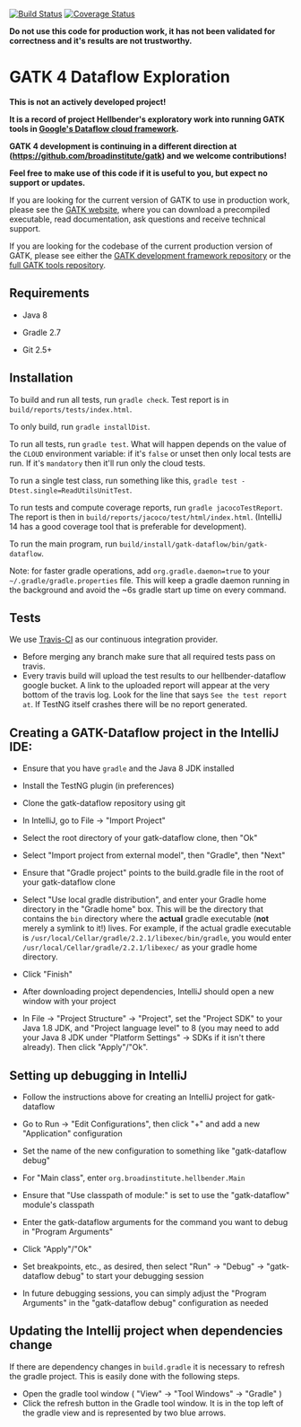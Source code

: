 [![Build Status](https://travis-ci.org/broadinstitute/gatk-dataflow.svg?branch=master)](https://travis-ci.org/broadinstitute/gatk-dataflow)
[![Coverage Status](https://coveralls.io/repos/broadinstitute/gatk-dataflow/badge.svg?branch=master)](https://coveralls.io/r/broadinstitute/gatk-dataflow?branch=master)

**Do not use this code for production work, it has not been validated for correctness and it's results are not trustworthy.**

GATK 4 Dataflow Exploration
============================

**This is not an actively developed project!**

**It is a record of project Hellbender's exploratory work into running GATK tools in [Google's Dataflow cloud framework](https://cloud.google.com/dataflow/).** 

**GATK 4 development is continuing in a different direction at (https://github.com/broadinstitute/gatk) and we welcome contributions!**

**Feel free to make use of this code if it is useful to you, but expect no support or updates.**

If you are looking for the current version of GATK to use in production work, please see the [GATK website](http://www.broadinstitute.org/gatk), where you can download a precompiled executable, read documentation, ask questions and receive technical support.

If you are looking for the codebase of the current production version of GATK, please see either the [GATK development framework repository](https://github.com/broadgsa/gatk/) or the [full GATK tools repository](https://github.com/broadgsa/gatk-protected/).


Requirements
------------
* Java 8

* Gradle 2.7

* Git 2.5+

Installation
------------
To build and run all tests, run `gradle check`. Test report is in `build/reports/tests/index.html`.

To only build, run `gradle installDist`.

To run all tests, run `gradle test`. 
What will happen depends on the value of the `CLOUD` environment variable: if it's `false` or unset then only local tests are run. If it's `mandatory` then it'll run only the cloud tests. 

To run a single test class, run something like this, `gradle test -Dtest.single=ReadUtilsUnitTest`.

To run tests and compute coverage reports, run `gradle jacocoTestReport`. The report is then in `build/reports/jacoco/test/html/index.html`. (IntelliJ 14 has a good coverage tool that is preferable for development).

To run the main program, run `build/install/gatk-dataflow/bin/gatk-dataflow`.

Note: for faster gradle operations, add `org.gradle.daemon=true` to your `~/.gradle/gradle.properties` file.  This will keep a gradle daemon running in the background and avoid the ~6s gradle start up time on every command.  

Tests
----------------
We use [Travis-CI](https://travis-ci.org/broadinstitute/hellbender) as our continuous integration provider.

* Before merging any branch make sure that all required tests pass on travis.
* Every travis build will upload the test results to our hellbender-dataflow google bucket.  A link to the uploaded report will appear at the very bottom of the travis log.  Look for the line that says `See the test report at`.
If TestNG itself crashes there will be no report generated.

Creating a GATK-Dataflow project in the IntelliJ IDE:
----------------

* Ensure that you have `gradle` and the Java 8 JDK installed

* Install the TestNG plugin (in preferences)

* Clone the gatk-dataflow repository using git

* In IntelliJ, go to File -> "Import Project"

* Select the root directory of your gatk-dataflow clone, then "Ok"

* Select "Import project from external model", then "Gradle", then "Next"

* Ensure that "Gradle project" points to the build.gradle file in the root of your gatk-dataflow clone

* Select "Use local gradle distribution", and enter your Gradle home directory in the "Gradle home" box. This will be the directory that contains the `bin` directory where the **actual** gradle executable (**not** merely a symlink to it!) lives. For example, if the actual gradle executable is `/usr/local/Cellar/gradle/2.2.1/libexec/bin/gradle`, you would enter `/usr/local/Cellar/gradle/2.2.1/libexec/` as your gradle home directory.

* Click "Finish"

* After downloading project dependencies, IntelliJ should open a new window with your project

* In File -> "Project Structure" -> "Project", set the "Project SDK" to your Java 1.8 JDK, and "Project language level" to 8 (you may need to add your Java 8 JDK under "Platform Settings" -> SDKs if it isn't there already). Then click "Apply"/"Ok".


Setting up debugging in IntelliJ
----------------

* Follow the instructions above for creating an IntelliJ project for gatk-dataflow

* Go to Run -> "Edit Configurations", then click "+" and add a new "Application" configuration

* Set the name of the new configuration to something like "gatk-dataflow debug"

* For "Main class", enter `org.broadinstitute.hellbender.Main`

* Ensure that "Use classpath of module:" is set to use the "gatk-dataflow" module's classpath

* Enter the gatk-dataflow arguments for the command you want to debug in "Program Arguments"

* Click "Apply"/"Ok"

* Set breakpoints, etc., as desired, then select "Run" -> "Debug" -> "gatk-dataflow debug" to start your debugging session

* In future debugging sessions, you can simply adjust the "Program Arguments" in the "gatk-dataflow debug" configuration as needed

Updating the Intellij project when dependencies change
-------------------
If there are dependency changes in `build.gradle` it is necessary to refresh the gradle project. This is easily done with the following steps.

* Open the gradle tool window  ( "View" -> "Tool Windows" -> "Gradle" )
* Click the refresh button in the Gradle tool window.  It is in the top left of the gradle view and is represented by two blue arrows.

